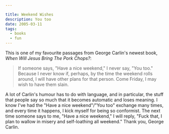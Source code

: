 ```yaml
---

title: Weekend Wishes
description: You too
date: 2005-03-11
tags:
  - books
  - fun
---
```


This is one of my favourite passages from George Carlin's newest book, _When Will Jesus Bring The Pork Chops?_:  

> If someone says, "Have a nice weekend," I never say, "You too." Because I never know if, perhaps, by the time the weekend rolls around, I will have other plans for that person. Come Friday, I may wish to have them slain.  

A lot of Carlin's humour has to do with language, and in particular, the stuff that people say so much that it becomes automatic and loses meaning. I know I've had the "Have a nice weekend"/"You too" exchange many times, and every time it happens, I kick myself for being so conformist. The next time someone says to me, "Have a nice weekend," I will reply, "Fuck that, I plan to wallow in misery and self-loathing all weekend." Thank you, George Carlin.